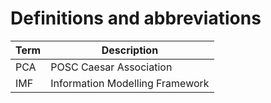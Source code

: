 # Definitions and abbreviations

|Term| Description|
|------|-------|
| PCA | POSC Caesar Association  |
| IMF | Information Modelling Framework |

